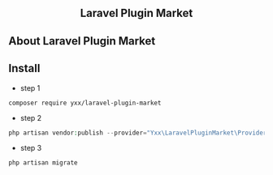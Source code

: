 <h2 align="center">Laravel Plugin Market</h2>

## About Laravel Plugin Market

## Install

* step 1

``` 
composer require yxx/laravel-plugin-market
```

* step 2

```php
php artisan vendor:publish --provider="Yxx\LaravelPluginMarket\Providers\PluginMarketServiceProvider"
```
* step 3
```php
php artisan migrate
```